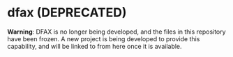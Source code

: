 # dfax (DEPRECATED)

**Warning**: DFAX is no longer being developed, and the files in this repository have been frozen. A new project is being developed to provide this capability, and will be linked to from here once it is available.
